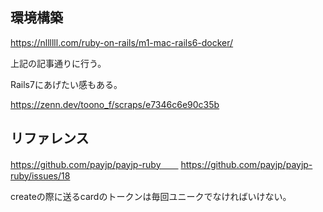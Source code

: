 ## 環境構築

https://nllllll.com/ruby-on-rails/m1-mac-rails6-docker/

上記の記事通りに行う。

Rails7にあげたい感もある。

https://zenn.dev/toono_f/scraps/e7346c6e90c35b

## リファレンス

https://github.com/payjp/payjp-ruby　　
https://github.com/payjp/payjp-ruby/issues/18

createの際に送るcardのトークンは毎回ユニークでなければいけない。